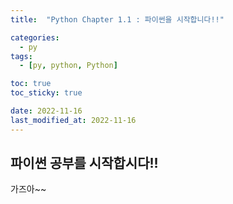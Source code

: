 ```yaml
---
title:  "Python Chapter 1.1 : 파이썬을 시작합니다!!" 

categories:
  - py
tags:
  - [py, python, Python]

toc: true
toc_sticky: true

date: 2022-11-16
last_modified_at: 2022-11-16
---
```


## 파이썬 공부를 시작합시다!! ##
가즈아~~
